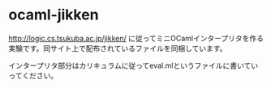 # ocaml-jikken

http://logic.cs.tsukuba.ac.jp/jikken/ に従ってミニOCamlインタープリタを作る実験です。同サイト上で配布されているファイルを同梱しています。

インタープリタ部分はカリキュラムに従ってeval.mlというファイルに書いていってください。
